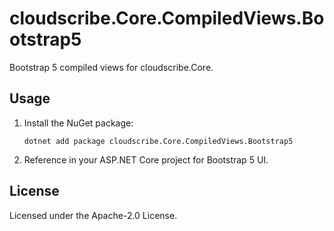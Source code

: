 # cloudscribe.Core.CompiledViews.Bootstrap5

Bootstrap 5 compiled views for cloudscribe.Core.

## Usage

1. Install the NuGet package:
   ```shell
   dotnet add package cloudscribe.Core.CompiledViews.Bootstrap5
   ```
2. Reference in your ASP.NET Core project for Bootstrap 5 UI.

## License

Licensed under the Apache-2.0 License.
